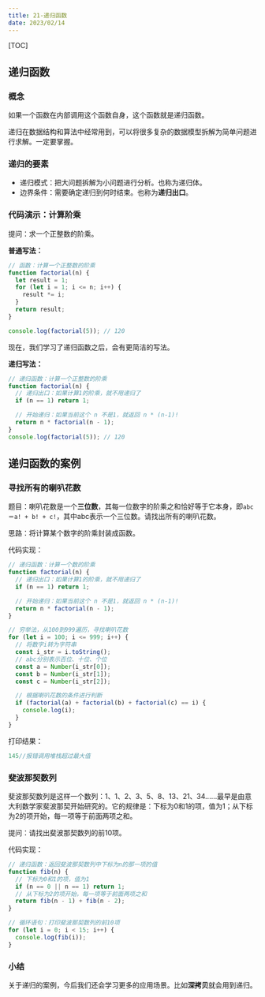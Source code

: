 ```yaml
---
title: 21-递归函数
date: 2023/02/14
---
```


[TOC]

## 递归函数

### 概念

如果一个函数在内部调用这个函数自身，这个函数就是递归函数。

递归在数据结构和算法中经常用到，可以将很多复杂的数据模型拆解为简单问题进行求解。一定要掌握。

### 递归的要素

- 递归模式：把大问题拆解为小问题进行分析。也称为递归体。
- 边界条件：需要确定递归到何时结束。也称为**递归出口**。

### 代码演示：计算阶乘

提问：求一个正整数的阶乘。

**普通写法：**

```js
// 函数：计算一个正整数的阶乘
function factorial(n) {
  let result = 1;
  for (let i = 1; i <= n; i++) {
    result *= i;
  }
  return result;
}

console.log(factorial(5)); // 120
```

现在，我们学习了递归函数之后，会有更简洁的写法。

**递归写法：**

```js
// 递归函数：计算一个正整数的阶乘
function factorial(n) {
  // 递归出口：如果计算1的阶乘，就不用递归了
  if (n == 1) return 1;

  // 开始递归：如果当前这个 n 不是1，就返回 n * (n-1)!
  return n * factorial(n - 1);
}
console.log(factorial(5)); // 120
```



## 递归函数的案例

### 寻找所有的喇叭花数

题目：喇叭花数是一个**三位数**，其每一位数字的阶乘之和恰好等于它本身，即`abc＝a! + b! + c!`，其中abc表示一个三位数。请找出所有的喇叭花数。

思路：将计算某个数字的阶乘封装成函数。

代码实现：

```js
// 递归函数：计算一个数的阶乘
function factorial(n) {
  // 递归出口：如果计算1的阶乘，就不用递归了
  if (n == 1) return 1;

  // 开始递归：如果当前这个 n 不是1，就返回 n * (n-1)!
  return n * factorial(n - 1);
}

// 穷举法，从100到999遍历，寻找喇叭花数
for (let i = 100; i <= 999; i++) {
  // 将数字i转为字符串
  const i_str = i.toString();
  // abc分别表示百位、十位、个位
  const a = Number(i_str[0]);
  const b = Number(i_str[1]);
  const c = Number(i_str[2]);

  // 根据喇叭花数的条件进行判断
  if (factorial(a) + factorial(b) + factorial(c) == i) {
    console.log(i);
  }
}
```

打印结果：

```js
145//报错调用堆栈超过最大值
```

### 斐波那契数列

斐波那契数列是这样一个数列：1、1、2、3、5、8、13、21、34......最早是由意大利数学家斐波那契开始研究的。它的规律是：下标为0和1的项，值为1；从下标为2的项开始，每一项等于前面两项之和。

提问：请找出斐波那契数列的前10项。

代码实现：

```js
// 递归函数：返回斐波那契数列中下标为n的那一项的值
function fib(n) {
  // 下标为0和1的项，值为1
  if (n == 0 || n == 1) return 1;
  // 从下标为2的项开始，每一项等于前面两项之和
  return fib(n - 1) + fib(n - 2);
}

// 循环语句：打印斐波那契数列的前10项
for (let i = 0; i < 15; i++) {
  console.log(fib(i));
}
```

### 小结

关于递归的案例，今后我们还会学习更多的应用场景。比如**深拷贝**就会用到递归。






